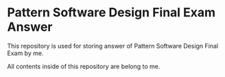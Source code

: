 # Pattern Software Design Final Exam Answer

This repository is used for storing answer of Pattern Software Design Final Exam by me.

All contents inside of this repository are belong to me.